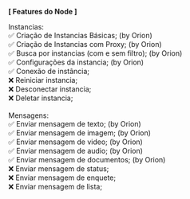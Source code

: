 **[ Features do Node ]**

Instancias: <br>
✅ Criação de Instancias Básicas; (by Orion)<br>
✅ Criação de Instancias com Proxy; (by Orion)<br>
✅ Busca por instancias (com e sem filtro); (by Orion)<br>
✅ Configurações da instancia; (by Orion)<br>
✅ Conexão de instância;<br>
❌ Reiniciar instancia;<br>
❌ Desconectar instancia;<br>
❌ Deletar instancia;<br>
<br>
Mensagens:<br>
✅ Enviar mensagem de texto; (by Orion) <br>
✅ Enviar mensagem de imagem; (by Orion) <br>
✅ Enviar mensagem de video; (by Orion) <br>
✅ Enviar mensagem de audio; (by Orion) <br>
✅ Enviar mensagem de documentos; (by Orion) <br>
❌ Enviar mensagem de status;<br>
❌ Enviar mensagem de enquete;<br>
❌ Enviar mensagem de lista;<br>

